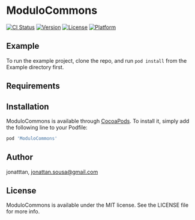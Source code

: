 # ModuloCommons

[![CI Status](https://img.shields.io/travis/jonatttan/ModuloCommons.svg?style=flat)](https://travis-ci.org/jonatttan/ModuloCommons)
[![Version](https://img.shields.io/cocoapods/v/ModuloCommons.svg?style=flat)](https://cocoapods.org/pods/ModuloCommons)
[![License](https://img.shields.io/cocoapods/l/ModuloCommons.svg?style=flat)](https://cocoapods.org/pods/ModuloCommons)
[![Platform](https://img.shields.io/cocoapods/p/ModuloCommons.svg?style=flat)](https://cocoapods.org/pods/ModuloCommons)

## Example

To run the example project, clone the repo, and run `pod install` from the Example directory first.

## Requirements

## Installation

ModuloCommons is available through [CocoaPods](https://cocoapods.org). To install
it, simply add the following line to your Podfile:

```ruby
pod 'ModuloCommons'
```

## Author

jonatttan, jonattan.sousa@gmail.com

## License

ModuloCommons is available under the MIT license. See the LICENSE file for more info.
